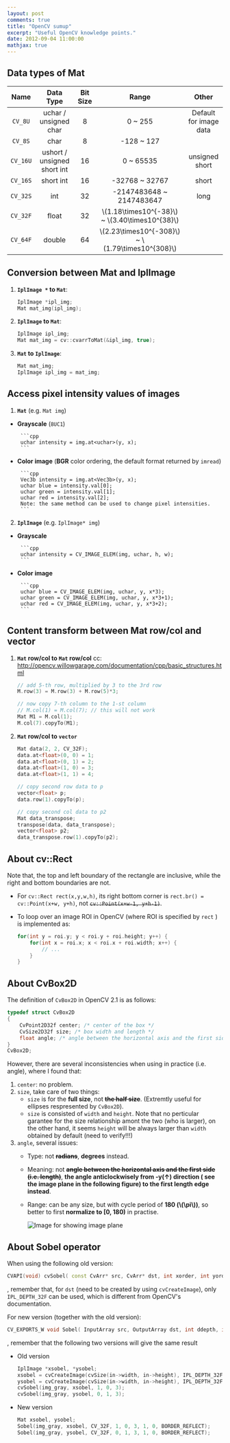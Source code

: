 ```yaml
---
layout: post
comments: true
title: "OpenCV sumup"
excerpt: "Useful OpenCV knowledge points."
date: 2012-09-04 11:00:00
mathjax: true
---
```


<!-- add TOC here -->
<div id="genTocHere"></div>

## Data types of Mat
| Name | Data Type | Bit Size | Range | Other |
|:--------:|:--------:|:--------:|:--------:|:--------:|
|`CV_8U`  | uchar / unsigned char | 8  | 0 ~ 255 | Default for image data |
|`CV_8S`| char | 8  | -128 ~ 127 | |
| `CV_16U` | ushort / unsigned short int | 16  | 0 ~ 65535 | unsigned short |
| `CV_16S` | short int | 16  | -32768 ~ 32767 | short |
| `CV_32S` | int | 32  | -2147483648 ~ 2147483647 | long |
| `CV_32F` | float | 32  | \\(1.18\times10^{-38}\\) ~ \\(3.40\times10^{38}\\)
| `CV_64F` | double | 64  | \\(2.23\times10^{-308}\\) ~ \\(1.79\times10^{308}\\) ||

## Conversion between Mat and IplImage
1. **`IplImage *` to `Mat`**:

    ```cpp
    IplImage *ipl_img;
    Mat mat_img(ipl_img);
    ```
2. **`IplImage` to `Mat`**:

    ```cpp
    IplImage ipl_img;
    Mat mat_img = cv::cvarrToMat(&ipl_img, true);
    ```
3. **`Mat` to `IplImage`**:

    ```cpp
    Mat mat_img;
    IplImage ipl_img = mat_img;
    ```

## Access pixel intensity values of images
1. **`Mat`** (e.g. `Mat img`)
 - **Grayscale** (`8UC1`)

        ```cpp
        uchar intensity = img.at<uchar>(y, x);
        ```
 - **Color image** (**BGR** color ordering, the default format returned by `imread`)

        ```cpp
        Vec3b intensity = img.at<Vec3b>(y, x);
        uchar blue = intensity.val[0];
        uchar green = intensity.val[1];
        uchar red = intensity.val[2];
        Note: the same method can be used to change pixel intensities.
        ```
2. **`IplImage`** (e.g. `IplImage* img`)
 - **Grayscale**

        ```cpp
        uchar intensity = CV_IMAGE_ELEM(img, uchar, h, w);
        ```
 - **Color image**

        ```cpp
        uchar blue = CV_IMAGE_ELEM(img, uchar, y, x*3);
        uchar green = CV_IMAGE_ELEM(img, uchar, y, x*3+1);
        uchar red = CV_IMAGE_ELEM(img, uchar, y, x*3+2);
        ```

## Content transform between Mat row/col and vector
1. **`Mat` row/col to `Mat` row/col**
 cc: http://opencv.willowgarage.com/documentation/cpp/basic_structures.html

    ```cpp
    // add 5-th row, multiplied by 3 to the 3rd row
    M.row(3) = M.row(3) + M.row(5)*3;

    // now copy 7-th column to the 1-st column
    // M.col(1) = M.col(7); // this will not work
    Mat M1 = M.col(1);
    M.col(7).copyTo(M1);
    ```
2. **`Mat` row/col to `vector`**

    ```cpp
    Mat data(2, 2, CV_32F);
    data.at<float>(0, 0) = 1;
    data.at<float>(0, 1) = 2;
    data.at<float>(1, 0) = 3;
    data.at<float>(1, 1) = 4;

    // copy second row data to p
    vector<float> p;  
    data.row(1).copyTo(p);

    // copy second col data to p2
    Mat data_transpose;
    transpose(data, data_transpose);
    vector<float> p2;  
    data_transpose.row(1).copyTo(p2);
    ```

## About cv::Rect
Note that, the top and left boundary of the rectangle are inclusive, while the right and bottom boundaries are not.

- For `cv::Rect rect(x,y,w,h)`, its right bottom corner is `rect.br() = cv::Point(x+w, y+h)`, not ~~`cv::Point(x+w-1, y+h-1)`~~.
- To loop over an image ROI in OpenCV (where ROI is specified by `rect` ) is implemented as:

    ```cpp
    for(int y = roi.y; y < roi.y + roi.height; y++) {
        for(int x = roi.x; x < roi.x + roi.width; x++) {
            // ...
        }
    }
    ```

## About CvBox2D
The definition of `CvBox2D` in OpenCV 2.1 is as follows:

```cpp
typedef struct CvBox2D
{
    CvPoint2D32f center; /* center of the box */
    CvSize2D32f size; /* box width and length */
    float angle; /* angle between the horizontal axis and the first side (i.e. length) in radians */
}
CvBox2D;
```

However, there are several inconsistencies when using in practice (i.e. angle), where I found that:
1. `center`: no problem.
2. `size`, take care of two things:
	- `size` is for the **full size**, not ~~**the half size**~~. (Extremtly useful for ellipses respresented by `CvBox2D`).
	- `size` is consisted of `width` and `height`. Note that no perticular garantee for the size relationship amont the two (who is larger), on the other hand, it seems `height` will be always larger than `width` obtained by default (need to verify!!!)
3. `angle`, several issues:
    - Type: not ~~**radians**~~, **degrees** instead.
    - Meaning: not ~~**angle between the horizontal axis and the first side (i.e. length)**~~, **the angle anticlockwisely from -y($\uparrow$) direction ( see the image plane in the following figure) to the first length edge instead**.
    - Range: can be any size, but with cycle period of **180 (\\(\pi\\))**, so better to first **normalize to [0, 180)** in practise.

	   ![Image for showing image plane](https://bytebucket.org/herohuyongtao/blog-files/raw/tip/images/image.png "Image plane")

## About Sobel operator
When using the following old version:

```cpp
CVAPI(void) cvSobel( const CvArr* src, CvArr* dst, int xorder, int yorder, int aperture_size CV_DEFAULT(3));
```
, remember that, for `dst` (need to be created by using `cvCreateImage`), only `IPL_DEPTH_32F` can be used, which is different from OpenCV's documentation.

For new version (together with the old version):

```cpp
CV_EXPORTS_W void Sobel( InputArray src, OutputArray dst, int ddepth, int dx, int dy, int ksize=3, double scale=1, double delta=0, int borderType=BORDER_DEFAULT);
```
, remember that the following two versions will give the same result

- Old version

    ```cpp
    IplImage *xsobel, *ysobel;
    xsobel = cvCreateImage(cvSize(in->width, in->height), IPL_DEPTH_32F, 1 );
    ysobel = cvCreateImage(cvSize(in->width, in->height), IPL_DEPTH_32F, 1 );
    cvSobel(img_gray, xsobel, 1, 0, 3);
    cvSobel(img_gray, ysobel, 0, 1, 3);
    ```
- New version

    ```cpp
    Mat xsobel, ysobel;
    Sobel(img_gray, xsobel, CV_32F, 1, 0, 3, 1, 0, BORDER_REFLECT);
    Sobel(img_gray, ysobel, CV_32F, 0, 1, 3, 1, 0, BORDER_REFLECT);
    ```
